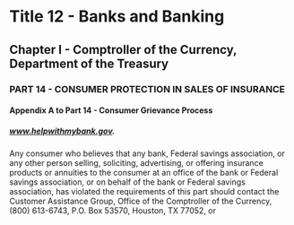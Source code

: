 
# Title 12 - Banks and Banking
## Chapter I - Comptroller of the Currency, Department of the Treasury
### PART 14 - CONSUMER PROTECTION IN SALES OF INSURANCE
#### Appendix A to Part 14 - Consumer Grievance Process
##### www.helpwithmybank.gov.

Any consumer who believes that any bank, Federal savings association, or any other person selling, soliciting, advertising, or offering insurance products or annuities to the consumer at an office of the bank or Federal savings association, or on behalf of the bank or Federal savings association, has violated the requirements of this part should contact the Customer Assistance Group, Office of the Comptroller of the Currency, (800) 613-6743, P.O. Box 53570, Houston, TX 77052, or
